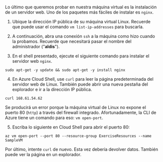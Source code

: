 Lo último que queremos probar en nuestra máquina virtual es la instalación de un servidor web. Uno de los paquetes más fáciles de instalar es `nginx`.

1. Ubique la dirección IP pública de su máquina virtual Linux. Recuerde que puede usar el comando `vm list-ip-addresses` para buscarla.

2. A continuación, abra una conexión `ssh` a la máquina como hizo cuando la probamos. Recuerde que necesitará pasar el nombre del administrador ("**aldis**").

3. En el shell presentado, ejecute el siguiente comando para instalar el servidor web `nginx`.

```azurecli
sudo apt-get -y update && sudo apt-get -y install nginx
```

4. En Azure Cloud Shell, use `curl` para leer la página predeterminada del servidor web de Linux. También puede abrir una nueva pestaña del explorador e ir a la dirección IP pública.

```azurecli
curl 168.61.54.62
```

Se producirá un error porque la máquina virtual de Linux no expone el puerto 80 (`http`) a través del firewall integrado. Afortunadamente, la CLI de Azure tiene un comando para eso: `vm open-port`. 

5. Escriba lo siguiente en Cloud Shell para abrir el puerto 80:

```
az vm open-port --port 80 --resource-group ExerciseResources --name SampleVM
```

Por último, intente `curl` de nuevo. Esta vez debería devolver datos. También puede ver la página en un explorador.



